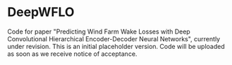 # DeepWFLO
Code for paper "Predicting Wind Farm Wake Losses with Deep Convolutional Hierarchical Encoder-Decoder Neural Networks", currently under revision.
This is an initial placeholder version. Code will be uploaded as soon as we receive notice of acceptance.
